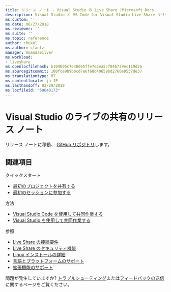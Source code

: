 ```yaml
---
title: リリース ノート - Visual Studio の Live Share |Microsoft Docs
description: Visual Studio と VS Code for Visual Studio Live Share リリースで変更の内訳を表示します。
ms.custom: ''
ms.date: 06/27/2018
ms.reviewer: ''
ms.suite: ''
ms.topic: reference
author: chuxel
ms.author: clantz
manager: AmandaSilver
ms.workload:
- liveshare
ms.openlocfilehash: b104605c7e40d05ffe7e3ea5cf84b739ec119d2b
ms.sourcegitcommit: 100fce9b9bbcd7e6f68d40659bd2760e9537de37
ms.translationtype: MT
ms.contentlocale: ja-JP
ms.lasthandoff: 03/29/2019
ms.locfileid: "58640173"
---
```

<!--
Copyright © Microsoft Corporation
All rights reserved.
Creative Commons Attribution 4.0 License (International): https://creativecommons.org/licenses/by/4.0/legalcode
-->

# <a name="visual-studio-live-share-release-notes"></a>Visual Studio のライブの共有のリリース ノート

<!-- Placeholder in the event anyone has bookmarked the direct link -->
リリース ノートに移動、 [GitHub リポジトリ](https://aka.ms/vsls-releases)します。

## <a name="see-also"></a>関連項目

クイックスタート

- [最初のプロジェクトを共有する](../quickstart/share.md)
- [最初のセッションに参加する](../quickstart/join.md)

方法

- [Visual Studio Code を使用して共同作業する](../use/vscode.md)
- [Visual Studio を使用して共同作業する](../use/vs.md)

参照

- [Live Share の接続要件](connectivity.md)
- [Live Share のセキュリティ機能](security.md)
- [Linux インストールの詳細](linux.md)
- [言語とプラットフォームのサポート](platform-support.md)
- [拡張機能のサポート](extensions.md)

問題が発生していますか? [トラブルシューティング](../troubleshooting.md)または[フィードバックの送信](../support.md)に関するページをご覧ください。
